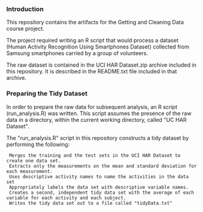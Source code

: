 ### Introduction

This repository contains the artifacts for the Getting and Cleaning Data
course project.

The project required writing an R script that would process a dataset
(Human Activity Recognition Using Smartphones Dataset) collected from
Samsung smartphones carried by a group of volunteers.  

The raw dataset is contained in the UCI HAR Dataset.zip archive included
in this repository.  It is described in the README.txt file included in
that archive.


### Preparing the Tidy Dataset

In order to prepare the raw data for subsequent analysis, an R script
(run_analysis.R) was written.  This script assumes the presence of the
raw data in a directory, within the current working directory, called
"UC HAR Dataset".

The "run_analysis.R" script in this repository constructs a tidy dataset
by performing the following:

     Merges the training and the test sets in the UCI HAR Dataset to create one data set.
     Extracts only the measurements on the mean and standard deviation for each measurement. 
     Uses descriptive activity names to name the activities in the data set
     Appropriately labels the data set with descriptive variable names. 
     Creates a second, independent tidy data set with the average of each variable for each activity and each subject. 
     Writes the tidy data set out to a file called "tidyData.txt"

